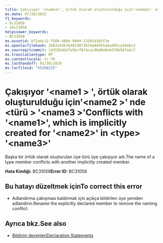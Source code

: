 ```yaml
---
title: Çakışıyor '<name1>', örtük olarak oluşturulduğu için'<name2>' nda <type> '<name3>'
ms.date: 07/20/2015
f1_keywords:
- bc31058
- vbc31058
helpviewer_keywords:
- BC31058
ms.assetid: b72a4c12-f589-48bb-9944-13201d3b5f3e
ms.openlocfilehash: 2b8324367646fd873074a04955a6a495ca34e6c2
ms.sourcegitcommit: 14355b4b2fe5bcf874cac96d0a9e6376b567e4c7
ms.translationtype: MT
ms.contentlocale: tr-TR
ms.lasthandoff: 01/30/2019
ms.locfileid: "55268125"
---
```

# <a name="conflicts-with-name1-which-is-implicitly-created-for-name2-in-type-name3"></a><span data-ttu-id="de67d-102">Çakışıyor '\<name1 > ', örtük olarak oluşturulduğu için'\<name2 >' nde \<türü > '\<name3 >'</span><span class="sxs-lookup"><span data-stu-id="de67d-102">Conflicts with '\<name1>', which is implicitly created for '\<name2>' in \<type> '\<name3>'</span></span>
<span data-ttu-id="de67d-103">Başka bir örtük olarak oluşturulan üye türü üye çakışıyor adı.</span><span class="sxs-lookup"><span data-stu-id="de67d-103">The name of a type member conflicts with another implicitly created member.</span></span>  
  
 <span data-ttu-id="de67d-104">**Hata Kimliği:** BC31058</span><span class="sxs-lookup"><span data-stu-id="de67d-104">**Error ID:** BC31058</span></span>  
  
## <a name="to-correct-this-error"></a><span data-ttu-id="de67d-105">Bu hatayı düzeltmek için</span><span class="sxs-lookup"><span data-stu-id="de67d-105">To correct this error</span></span>  
  
-   <span data-ttu-id="de67d-106">Adlandırma çakışması kaldırmak için açıkça bildirilen üye yeniden adlandırın.</span><span class="sxs-lookup"><span data-stu-id="de67d-106">Rename the explicitly declared member to remove the naming conflict.</span></span>  
  
## <a name="see-also"></a><span data-ttu-id="de67d-107">Ayrıca bkz.</span><span class="sxs-lookup"><span data-stu-id="de67d-107">See also</span></span>
- [<span data-ttu-id="de67d-108">Bildirim deyimleri</span><span class="sxs-lookup"><span data-stu-id="de67d-108">Declaration Statements</span></span>](~/docs/visual-basic/programming-guide/language-features/statements.md#declaration-statements)
